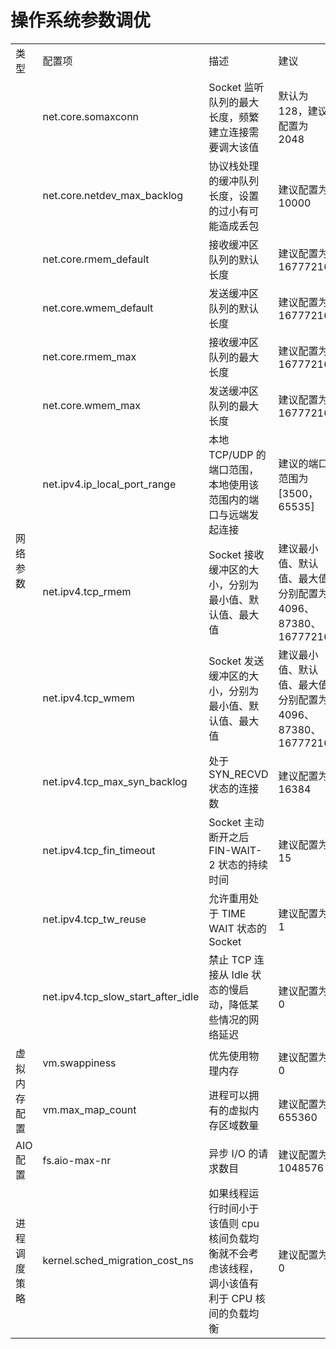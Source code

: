 # 操作系统参数调优

<table>
    <tr>
        <td>类型</td>
        <td>配置项</td>
        <td>描述</td>
        <td>建议</td>
    </tr>
    <tr>
        <td rowspan = "13">网络参数</td>
        <td>net.core.somaxconn</td>
        <td>Socket 监听队列的最大长度，频繁建立连接需要调大该值</td>
        <td>默认为 128，建议配置为 2048</td>
    </tr>
    <tr>
        <td>net.core.netdev_max_backlog</td>
        <td>协议栈处理的缓冲队列长度，设置的过小有可能造成丢包</td>
        <td>建议配置为 10000</td>
    </tr>
    <tr>
        <td>net.core.rmem_default</td>
        <td>接收缓冲区队列的默认长度</td>
        <td>建议配置为 16777216</td>
    </tr>
    <tr>
        <td>net.core.wmem_default</td>
        <td>发送缓冲区队列的默认长度</td>
        <td>建议配置为 16777216</td>
    </tr>
    </tr>
    <tr>
        <td>net.core.rmem_max</td>
        <td>接收缓冲区队列的最大长度</td>
        <td>建议配置为 16777216</td>
    </tr>
    <tr>
        <td>net.core.wmem_max</td>
        <td>发送缓冲区队列的最大长度</td>
        <td>建议配置为 16777216</td>
    </tr>
    <tr>
        <td>net.ipv4.ip_local_port_range</td>
        <td>本地 TCP/UDP 的端口范围，本地使用该范围内的端口与远端发起连接</td>
        <td>建议的端口范围为 [3500，65535]</td>
    </tr>
    <tr>
        <td>net.ipv4.tcp_rmem</td>
        <td>Socket 接收缓冲区的大小，分别为最小值、默认值、最大值</td>
        <td>建议最小值、默认值、最大值分别配置为 4096、87380、16777216</td>
    </tr>
    <tr>
        <td>net.ipv4.tcp_wmem</td>
        <td>Socket 发送缓冲区的大小，分别为最小值、默认值、最大值</td>
        <td>建议最小值、默认值、最大值分别配置为 4096、87380、16777216</td>
    </tr>
    <tr>
        <td>net.ipv4.tcp_max_syn_backlog</td>
        <td>处于 SYN_RECVD 状态的连接数</td>
        <td>建议配置为 16384</td>
    </tr>
    <tr>
        <td>net.ipv4.tcp_fin_timeout</td>
        <td>Socket 主动断开之后 FIN-WAIT-2 状态的持续时间</td>
        <td>建议配置为 15</td>
    </tr>
    <tr>
        <td>net.ipv4.tcp_tw_reuse</td>
        <td>允许重用处于 TIME WAIT 状态的 Socket</td>
        <td>建议配置为 1</td>
    </tr>
    <tr>
        <td>net.ipv4.tcp_slow_start_after_idle</td>
        <td>禁止 TCP 连接从 Idle 状态的慢启动，降低某些情况的网络延迟</td>
        <td>建议配置为 0</td>
    </tr>
    <tr>
        <td rowspan = "2">虚拟内存配置</td>
        <td>vm.swappiness</td>
        <td>优先使用物理内存</td>
        <td>建议配置为 0</td>
    </tr>
    <tr>
        <td>vm.max_map_count</td>
        <td>进程可以拥有的虚拟内存区域数量</td>
        <td>建议配置为 655360</td>
    </tr>
    <tr>
        <td>AIO 配置</td>
        <td>fs.aio-max-nr</td>
        <td>异步 I/O 的请求数目</td>
        <td>建议配置为 1048576</td>
    </tr>
    <tr>
        <td>进程调度策略</td>
        <td>kernel.sched_migration_cost_ns</td>
        <td>如果线程运行时间小于该值则 cpu 核间负载均衡就不会考虑该线程，调小该值有利于 CPU 核间的负载均衡</td>
        <td>建议配置为 0</td>
    </tr>
 </table>
